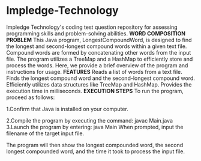 # Impledge-Technology
Impledge Technology's coding test question repository for assessing programming skills and problem-solving abilities.
**WORD COMPOSITION PROBLEM**
This Java program, LongestCompoundWord, is designed to find the longest and second-longest compound words within a given text file. Compound words are formed by concatenating other words from the input file. The program utilizes a TreeMap and a HashMap to efficiently store and process the words. Here, we provide a brief overview of the program and instructions for usage.
**FEATURES**
Reads a list of words from a text file.
Finds the longest compound word and the second-longest compound word.
Efficiently utilizes data structures like TreeMap and HashMap.
Provides the execution time in milliseconds.
**EXECUTION STEPS**
To run the program, proceed as follows:

1.Confirm that Java is installed on your computer.

2.Compile the program by executing the command:
javac Main.java
3.Launch the program by entering:
java Main
When prompted, input the filename of the target input file.

The program will then show the longest compounded word, the second longest compounded word, and the time it took to process the input file.  
